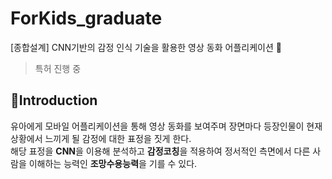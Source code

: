 # ForKids_graduate
[종합설계] CNN기반의 감정 인식 기술을 활용한 영상 동화 어플리케이션 :baby:

> 특허 진행 중  

## :open_book:Introduction 

유아에게 모바일 어플리케이션을 통해 영상 동화를 보여주며 장면마다 등장인물이 현재 상황에서 느끼게 될 감정에 대한 표정을 짓게 한다.      
해당 표정을 **CNN**을 이용해 분석하고 **감정코칭**을 적용하여 정서적인 측면에서 다른 사람을 이해하는 능력인 **조망수용능력**을 기를 수 있다. 
